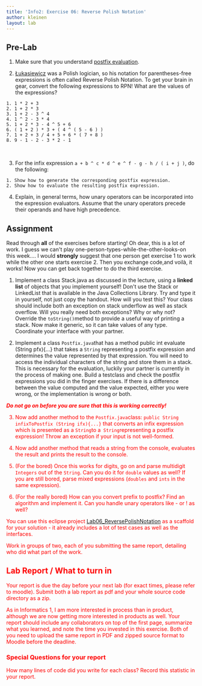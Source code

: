 ```yaml
---
title: 'Info2: Exercise 06: Reverse Polish Notation'
author: kleinen
layout: lab
---
```

## Pre-Lab

  1. Make sure that you understand [postfix evaluation](../lab-06-handout).

  2. [ 	&#321;ukasiewicz](https://www-gap.dcs.st-and.ac.uk/%7Ehistory/Mathematicians/Lukasiewicz.html) was a Polish logician, so his notation for parentheses-free expressions is often called Reverse Polish Notation. To get your brain in gear, convert the following expressions to RPN! What are the values of the expressions?

    1. 1 * 2 + 3
    2. 1 + 2 * 3
    3. 1 + 2 - 3 ^ 4
    4. 1 ^ 2 - 3 * 4
    5. 1 + 2 * 3 - 4 ^ 5 + 6
    6. ( 1 + 2 ) * 3 + ( 4 ^ ( 5 - 6 ) )
    7. 1 + 2 + 3 / 4 + 5 + 6 * ( 7 + 8 )
    8. 9 - 1 - 2 - 3 * 2 - 1
  

  3. For the infix expression `a + b ^ c * d ^ e ^ f - g - h / ( i + j )`, do the following:

    1. Show how to generate the corresponding postfix expression.
    2. Show how to evaluate the resulting postfix expression.
  4. Explain, in general terms, how unary operators can be incorporated into the expression evaluators. Assume that the unary operators precede their operands and have high precedence.

## Assignment
Read through **all** of the exercises before starting! Oh dear, this is a lot of work. I guess we can't play one-person-types-while-the-other-looks-on this week.... I would **strongly** suggest that one person get exercise 1 to work while the other one starts exercise 2. Then you exchange code,and voilà, it works! Now you can get back together to do the third exercise.

  1. Implement a class Stack.java as discussed in the lecture, using a **linked list** of objects that you implement yourself! Don't use the Stack or LinkedList that is available in the Java Collections Library. Try and type it in yourself, not just copy the handout. How will you test this? Your class should include both an exception on stack underflow as well as stack overflow. Will you really need both exceptions? Why or why not? Override the ```toString()```method to provide a useful way of printing a stack. Now make it generic, so it can take values of any type. Coordinate your interface with your partner.


  2. Implement a class ```Postfix.java```that has a method public int evaluate (String pfx){...}
     that takes a `String` representing a postfix expression and determines the value represented by that expression. You will need to access the individual characters of the string and store them in a stack. This is necessary for the evaluation, luckily your partner is currently in the process of making one. Build a testclass and check the postfix expressions you did in the finger exercises. If there is a difference between the value computed and the value expected, either you were wrong, or the implementation is wrong or both. <font color="#FF0000"><br>

***Do not go on before you are sure that this is working correctly!***

  3. Now add another method to the ```Postfix.java```class: ```public String infixToPostfix (String ifx){...}``` that converts an infix expression which is presented as a ```String```to a``` String```representing a postfix expression! Throw an exception if your input is not well-formed.

  4. Now add another method that reads a string from the console, evaluates the result and prints the result to the console.

  5. (For the bored) Once this works for digits, go on and parse multidigit ```Integers``` out of the ```String```. Can you do it for ```double```  values as well? If you are still bored, parse mixed expressions (```doubles```  and ```ints```  in the same expression).

  6. (For the really bored) How can you convert prefix to postfix? Find an algorithm and implement it. Can you handle unary operators like - or ! as well?

You can use this eclipse project [Lab06_ReversePolishNotation](https://github.com/htw-imi-info2/Lab06_ReversePolishNotation) as a scaffold for your solution - it already includes a lot of test cases as well as the interfaces.

Work in groups of two, each of you submitting the same report, detailing who did what part of the work.

## Lab Report / What to turn in

Your report is due the day before your next lab (for exact times, please refer to moodle).
Submit both a lab report as pdf and your whole source code directory as a zip.

As in Informatics 1, I am more interested in process than in product,
although we are now getting more interested in products as well.
Your report should include any collaborators on top of the first page,
summarize what you learned,
and note the time you invested in this exercise.
Both of you need to upload the same report in PDF and zipped source format to Moodle before the
deadline.

### Special Questions for your report
How many lines of code did you write for each class? Record this statistic in your report.
